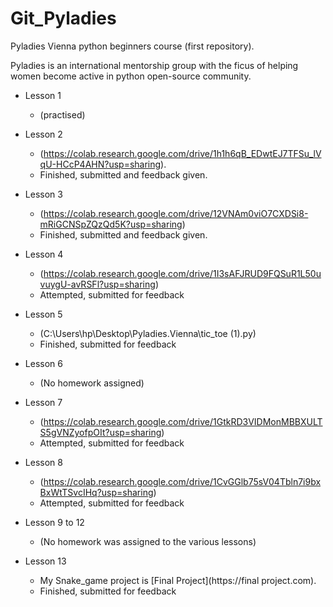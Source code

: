# Git_Pyladies

Pyladies Vienna python beginners course (first repository).

Pyladies is an international mentorship group with the ficus of helping women become active in python open-source community.

* Lesson 1

  * (practised)

* Lesson 2

  * (https://colab.research.google.com/drive/1h1h6qB_EDwtEJ7TFSu_lVqU-HCcP4AHN?usp=sharing).
   * Finished, submitted and feedback given.
   
* Lesson 3 

  * (https://colab.research.google.com/drive/12VNAm0viO7CXDSi8-mRiGCNSpZQzQd5K?usp=sharing)
  * Finished, submitted and feedback given.

* Lesson 4

  * (https://colab.research.google.com/drive/1I3sAFJRUD9FQSuR1L50uvuygU-avRSFl?usp=sharing)
  * Attempted, submitted for feedback

* Lesson 5

  * (C:\Users\hp\Desktop\Pyladies.Vienna\tic_toe (1).py)
  * Finished, submitted for feedback

* Lesson 6

  * (No homework assigned)

* Lesson 7

  * (https://colab.research.google.com/drive/1GtkRD3VIDMonMBBXULTS5gVNZyofpOIt?usp=sharing)
  * Attempted, submitted for feedback

* Lesson 8

  * (https://colab.research.google.com/drive/1CvGGlb75sV04Tbln7i9bxBxWtTSvcIHq?usp=sharing)
  * Attempted, submitted for feedback

* Lesson 9 to 12

  * (No homework was assigned to the various lessons)

* Lesson 13

  * My Snake_game project is [Final Project](https://final project.com).
  * Finished, submitted for feedback







